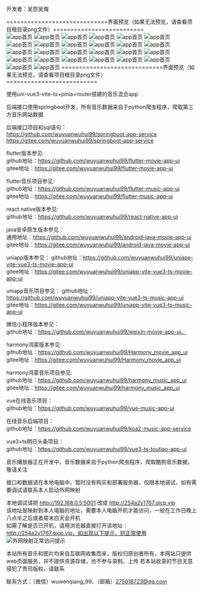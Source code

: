 开发者：吴怨吴悔

=============================界面预览（如果无法预览，请查看项目根目录png文件）==========================   
![app首页](音乐首页.jpg)
![app首页](音乐推荐.jpg)
![app首页](音乐朋友圈1.jpg)
![app首页](音乐朋友圈2.png)
![app首页](音乐我的1.jpg)
![app首页](音乐我的2.png)
![app首页](音乐播放页.jpg)
![app首页](音乐歌词页.png)
![app首页](音乐歌手页.jpg)
![app首页](音乐搜索列表.png)
![app首页](音乐点赞和评论.png)
![app首页](音乐圈评论.png)
![app首页](音乐收藏列表.png)
![app首页](音乐歌手页.png)
![app首页](音乐歌手专辑页.png)
![app首页](分类歌曲.png)
![app首页](登录.png)
![app首页](用户信息.png)
![app首页](更改用户信息1.png)
![app首页](更改用户信息2.png)
![app首页](更改用户信息3.png)
![app首页](更改用户信息4.png)
![app首页](忘记密码.png)
![app首页](修改密码.png)
![app首页](修改用户信息.png)
![app首页](重置密码.png)
=============================界面预览（如果无法预览，请查看项目根目录png文件）==========================   

使用uni-vue3-vite-ts+pinia+router搭建的音乐混合app

后端接口使用springboot开发，所有音乐数据来自于python爬虫程序，爬取第三方音乐网站数据

后端接口项目和sql语句：   
https://github.com/wuyuanwuhui99/springboot-app-service   
https://gitee.com/wuyuanwuhui99/springboot-app-service   

flutter版本参见:   
github地址：https://github.com/wuyuanwuhui99/flutter-movie-app-ui   
gitee地址：https://gitee.com/wuyuanwuhui99/flutter-movie-app-ui

flutter音乐项目参见:   
github地址：https://github.com/wuyuanwuhui99/flutter-music-app-ui   
gitee地址：https://gitee.com/wuyuanwuhui99/flutter-music-app-ui

react native版本参见:   
github地址：https://github.com/wuyuanwuhui99/react-native-app-ui   

java安卓原生版本参见：  
通用地址：https://github.com/wuyuanwuhui99/android-java-movie-app-ui   
gitee地址：https://gitee.com/wuyuanwuhui99/android-java-movie-app-ui

uniapp版本参见：
github地址：https://github.com/wuyuanwuhui99/uniapp-vite-vue3-ts-movie-app-ui   
gitee地址：https://gitee.com/wuyuanwuhui99/uniapp-vite-vue3-ts-movie-app-ui  

uniapp音乐项目参见：
github地址：https://github.com/wuyuanwuhui99/uniapp-vite-vue3-ts-music-app-ui   
gitee地址：https://gitee.com/wuyuanwuhui99/uniapp-vite-vue3-ts-music-app-ui  

微信小程序版本参见：  
github地址：https://github.com/wuyuanwuhui99/weixin-movie-app-ui、  

harmony鸿蒙版本参见:   
github地址：https://github.com/wuyuanwuhui99/Harmony_movie_app_ui   
gitee地址：https://gitee.com/wuyuanwuhui99/Harmony_movie_app_ui

harmony鸿蒙音乐项目参见:   
github地址：https://github.com/wuyuanwuhui99/harmony_music_app_ui   
gitee地址：https://gitee.com/wuyuanwuhui99/harmony_music_app_ui

vue在线音乐项目：  
github地址：https://github.com/wuyuanwuhui99/vue-music-app-ui   

在线音乐后端项目：  
github地址：https://github.com/wuyuanwuhui99/koa2-music-app-service   

vue3+ts明日头条项目：  
github地址：https://github.com/wuyuanwuhui99/vue3-ts-toutiao-app-ui  

音乐播放器正在开发中，音乐数据来自于python爬虫程序，爬取酷狗音乐数据，敬请关注

接口和数据请在本地电脑中，暂时没有购买和部署服务器，仅限本地调试，如有需要调试请联系本人启动外网映射

本地调试请把 http://192.168.0.5:5001 改成 http://254a2y1767.qicp.vip    
该地址是映射到本人电脑的地址，需要本人电脑开机才能访问，一般在工作日晚上八点半之后或者周末白天会开机   
如需了解是否已开机，请用浏览器直接打开该地址：http://254a2y1767.qicp.vip，如出现以下提示，则正常使用   
![外网映射正常访问提示](外网映射正常访问提示.png)

本站所有音乐和图片均来自互联网收集而来，版权归原创者所有，本网站只提供web页面服务，并不提供资源存储，也不参与录制、上传 若本站收录的节目无意侵犯了贵司版权，请联系

联系方式：（微信）wuwenqiang_99、（邮箱）275018723@qq.com
